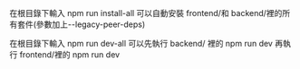 在根目錄下輸入 npm run install-all 可以自動安裝 frontend/和 backend/裡的所有套件(參數加上--legacy-peer-deps)

在根目錄下輸入 npm run dev-all 可以先執行 backend/ 裡的 npm run dev 再執行 frontend/裡的 npm run dev
